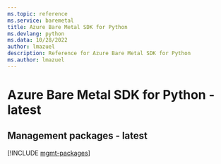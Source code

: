```yaml
---
ms.topic: reference
ms.service: baremetal
title: Azure Bare Metal SDK for Python
ms.devlang: python
ms.data: 10/28/2022
author: lmazuel
description: Reference for Azure Bare Metal SDK for Python
ms.author: lmazuel
---
```

# Azure Bare Metal SDK for Python - latest

## Management packages - latest
[!INCLUDE [mgmt-packages](bare-metal-mgmt-index.md)]